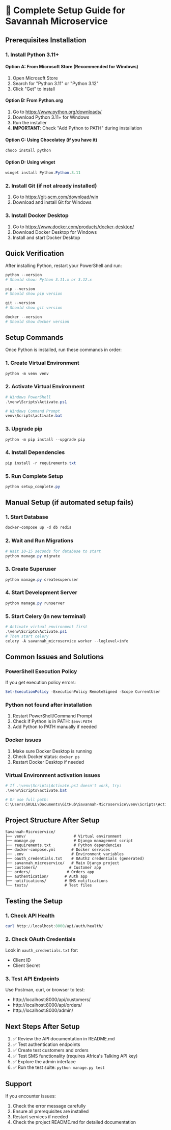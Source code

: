 # 🚀 Complete Setup Guide for Savannah Microservice

## Prerequisites Installation

### 1. Install Python 3.11+

#### Option A: From Microsoft Store (Recommended for Windows)
1. Open Microsoft Store
2. Search for "Python 3.11" or "Python 3.12"
3. Click "Get" to install

#### Option B: From Python.org
1. Go to https://www.python.org/downloads/
2. Download Python 3.11+ for Windows
3. Run the installer
4. **IMPORTANT**: Check "Add Python to PATH" during installation

#### Option C: Using Chocolatey (if you have it)
```powershell
choco install python
```

#### Option D: Using winget
```powershell
winget install Python.Python.3.11
```

### 2. Install Git (if not already installed)
1. Go to https://git-scm.com/download/win
2. Download and install Git for Windows

### 3. Install Docker Desktop
1. Go to https://www.docker.com/products/docker-desktop/
2. Download Docker Desktop for Windows
3. Install and start Docker Desktop

## Quick Verification

After installing Python, restart your PowerShell and run:

```powershell
python --version
# Should show: Python 3.11.x or 3.12.x

pip --version
# Should show pip version

git --version
# Should show git version

docker --version
# Should show docker version
```

## Setup Commands

Once Python is installed, run these commands in order:

### 1. Create Virtual Environment
```powershell
python -m venv venv
```

### 2. Activate Virtual Environment
```powershell
# Windows PowerShell
.\venv\Scripts\Activate.ps1

# Windows Command Prompt
venv\Scripts\activate.bat
```

### 3. Upgrade pip
```powershell
python -m pip install --upgrade pip
```

### 4. Install Dependencies
```powershell
pip install -r requirements.txt
```

### 5. Run Complete Setup
```powershell
python setup_complete.py
```

## Manual Setup (if automated setup fails)

### 1. Start Database
```powershell
docker-compose up -d db redis
```

### 2. Wait and Run Migrations
```powershell
# Wait 10-15 seconds for database to start
python manage.py migrate
```

### 3. Create Superuser
```powershell
python manage.py createsuperuser
```

### 4. Start Development Server
```powershell
python manage.py runserver
```

### 5. Start Celery (in new terminal)
```powershell
# Activate virtual environment first
.\venv\Scripts\Activate.ps1
# Then start celery
celery -A savannah_microservice worker --loglevel=info
```

## Common Issues and Solutions

### PowerShell Execution Policy
If you get execution policy errors:
```powershell
Set-ExecutionPolicy -ExecutionPolicy RemoteSigned -Scope CurrentUser
```

### Python not found after installation
1. Restart PowerShell/Command Prompt
2. Check if Python is in PATH: `$env:PATH`
3. Add Python to PATH manually if needed

### Docker issues
1. Make sure Docker Desktop is running
2. Check Docker status: `docker ps`
3. Restart Docker Desktop if needed

### Virtual Environment activation issues
```powershell
# If .\venv\Scripts\Activate.ps1 doesn't work, try:
.\venv\Scripts\activate.bat

# Or use full path:
C:\Users\SKULL\Documents\GitHub\Savannah-Microservice\venv\Scripts\Activate.ps1
```

## Project Structure After Setup

```
Savannah-Microservice/
├── venv/                     # Virtual environment
├── manage.py                 # Django management script
├── requirements.txt          # Python dependencies
├── docker-compose.yml       # Docker services
├── .env                     # Environment variables
├── oauth_credentials.txt    # OAuth2 credentials (generated)
├── savannah_microservice/   # Main Django project
├── customers/              # Customer app
├── orders/                # Orders app
├── authentication/       # Auth app
├── notifications/        # SMS notifications
└── tests/                # Test files
```

## Testing the Setup

### 1. Check API Health
```powershell
curl http://localhost:8000/api/auth/health/
```

### 2. Check OAuth Credentials
Look in `oauth_credentials.txt` for:
- Client ID
- Client Secret

### 3. Test API Endpoints
Use Postman, curl, or browser to test:
- http://localhost:8000/api/customers/
- http://localhost:8000/api/orders/
- http://localhost:8000/admin/

## Next Steps After Setup

1. ✅ Review the API documentation in README.md
2. ✅ Test authentication endpoints
3. ✅ Create test customers and orders
4. ✅ Test SMS functionality (requires Africa's Talking API key)
5. ✅ Explore the admin interface
6. ✅ Run the test suite: `python manage.py test`

## Support

If you encounter issues:
1. Check the error message carefully
2. Ensure all prerequisites are installed
3. Restart services if needed
4. Check the project README.md for detailed documentation
